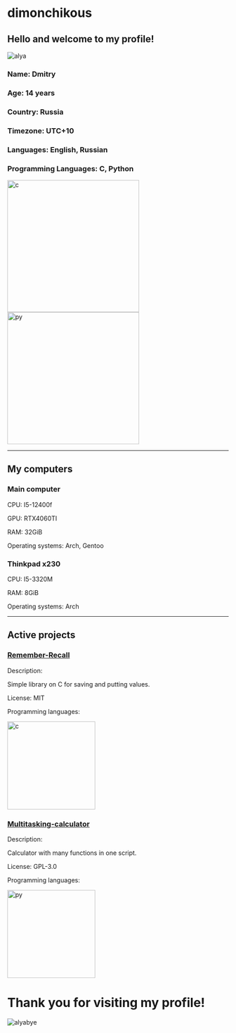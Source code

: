 # dimonchikous

## Hello and welcome to my profile!

![alya](https://a.storyblok.com/f/178900/1920x1080/36a4b04946/alya-sometimes-hides-her-feelings-in-russian.png)

### Name: Dmitry
### Age: 14 years
### Country: Russia
### Timezone: UTC+10
### Languages: English, Russian
### Programming Languages: C, Python

<img src="https://img.icons8.com/?size=512&id=40670&format=png" alt="c" width="300" height="300">
<img src="https://upload.wikimedia.org/wikipedia/commons/thumb/c/c3/Python-logo-notext.svg/1200px-Python-logo-notext.svg.png" alt="py" width="300" height="300">

---

## My computers

### Main computer
CPU: I5-12400f

GPU: RTX4060TI

RAM: 32GiB

Operating systems: Arch, Gentoo

### Thinkpad x230
CPU: I5-3320M

RAM: 8GiB

Operating systems: Arch

---

## Active projects

### [Remember-Recall](https://github.com/dimonchikous/remember-recall)
Description:

Simple library on C for saving and putting values.

License: MIT

Programming languages:

<img src="https://img.icons8.com/?size=512&id=40670&format=png" alt="c" width="200" height="200">

### [Multitasking-calculator](https://github.com/dimonchikous/Multitasking-calculator)
Description:

Calculator with many functions in one script.

License: GPL-3.0

Programming languages:

<img src="https://upload.wikimedia.org/wikipedia/commons/thumb/c/c3/Python-logo-notext.svg/1200px-Python-logo-notext.svg.png" alt="py" width="200" height="200">


# Thank you for visiting my profile!
![alyabye](https://i0.wp.com/anitrendz.net/news/wp-content/uploads/2024/09/Alya-Sometimes-Hides-Her-Feelings-in-Russian-Episode-12-Alya.png)
